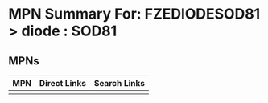 



# MPN Summary For: FZEDIODESOD81 > diode : SOD81

## MPNs
  

|MPN|Direct Links|Search Links|
| :--- | :--- | :--- |
||||
